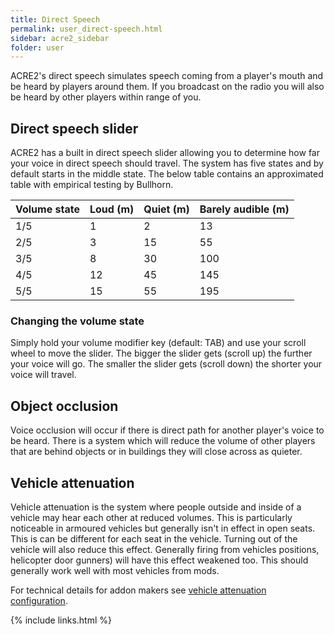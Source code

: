 ```yaml
---
title: Direct Speech
permalink: user_direct-speech.html
sidebar: acre2_sidebar
folder: user
---
```


ACRE2's direct speech simulates speech coming from a player's mouth and be heard by players around them. If you broadcast on the radio you will also be heard by other players within range of you.

## Direct speech slider

ACRE2 has a built in direct speech slider allowing you to determine how far your voice in direct speech should travel. The system has five states and by default starts in the middle state. The below table contains an approximated table with empirical testing by Bullhorn.

| Volume state | Loud (m)| Quiet (m)| Barely audible (m)|
| -------- | -------- | -------- | -------- |
| 1/5 | 1 | 2 | 13 |
| 2/5 | 3 | 15 | 55 | 
| 3/5 | 8 | 30 | 100 |
| 4/5 | 12 | 45 | 145 |
| 5/5 | 15 | 55 | 195 |

### Changing the volume state

Simply hold your volume modifier key (default: TAB) and use your scroll wheel to move the slider. The bigger the slider gets (scroll up) the further your voice will go. The smaller the slider gets (scroll down) the shorter your voice will travel.

## Object occlusion

Voice occlusion will occur if there is direct path for another player's voice to be heard. There is a system which will reduce the volume of other players that are behind objects or in buildings they will close across as quieter.

## Vehicle attenuation

Vehicle attenuation is the system where people outside and inside of a vehicle may hear each other at reduced volumes. This is particularly noticeable in armoured vehicles but generally isn't in effect in open seats. This is can be different for each seat in the vehicle. Turning out of the vehicle will also reduce this effect. Generally firing from vehicles positions, helicopter door gunners) will have this effect weakened too. This should generally work well with most vehicles from mods.

For technical details for addon makers see [vehicle attenuation configuration](api_vehicle-attenuation).

{% include links.html %}
